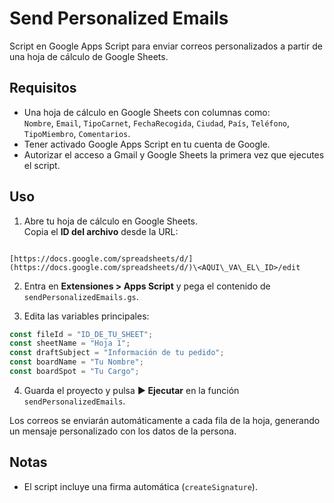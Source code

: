 # Send Personalized Emails

Script en Google Apps Script para enviar correos personalizados a partir de una hoja de cálculo de Google Sheets.

## Requisitos
- Una hoja de cálculo en Google Sheets con columnas como:  
  `Nombre`, `Email`, `TipoCarnet`, `FechaRecogida`, `Ciudad`, `País`, `Teléfono`, `TipoMiembro`, `Comentarios`.
- Tener activado Google Apps Script en tu cuenta de Google.
- Autorizar el acceso a Gmail y Google Sheets la primera vez que ejecutes el script.

## Uso

1. Abre tu hoja de cálculo en Google Sheets.  
   Copia el **ID del archivo** desde la URL:
```

[https://docs.google.com/spreadsheets/d/](https://docs.google.com/spreadsheets/d/)\<AQUI\_VA\_EL\_ID>/edit

````

2. Entra en **Extensiones > Apps Script** y pega el contenido de `sendPersonalizedEmails.gs`.

3. Edita las variables principales:
```javascript
const fileId = "ID_DE_TU_SHEET";
const sheetName = "Hoja 1";
const draftSubject = "Información de tu pedido";
const boardName = "Tu Nombre";
const boardSpot = "Tu Cargo";
````

4. Guarda el proyecto y pulsa **▶ Ejecutar** en la función `sendPersonalizedEmails`.

Los correos se enviarán automáticamente a cada fila de la hoja, generando un mensaje personalizado con los datos de la persona.

## Notas

* El script incluye una firma automática (`createSignature`).
